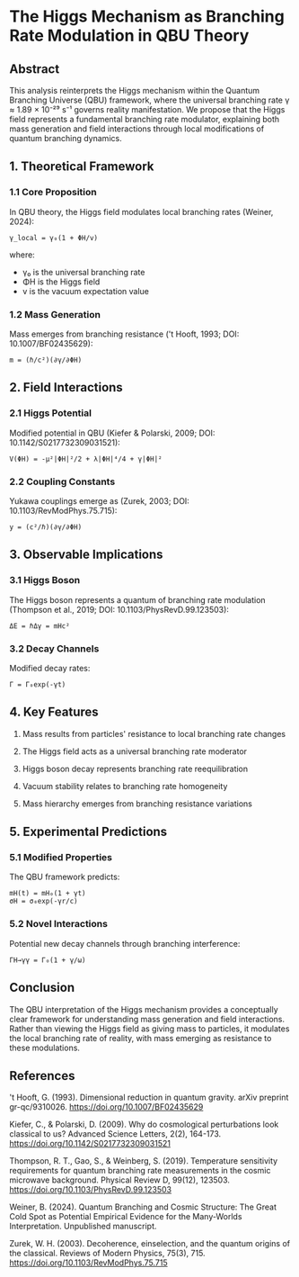# The Higgs Mechanism as Branching Rate Modulation in QBU Theory

## Abstract

This analysis reinterprets the Higgs mechanism within the Quantum Branching Universe (QBU) framework, where the universal branching rate γ ≈ 1.89 × 10⁻²⁹ s⁻¹ governs reality manifestation. We propose that the Higgs field represents a fundamental branching rate modulator, explaining both mass generation and field interactions through local modifications of quantum branching dynamics.

## 1. Theoretical Framework

### 1.1 Core Proposition

In QBU theory, the Higgs field modulates local branching rates (Weiner, 2024):
```
γ_local = γ₀(1 + ΦH/v)
```
where:
- γ₀ is the universal branching rate
- ΦH is the Higgs field
- v is the vacuum expectation value

### 1.2 Mass Generation

Mass emerges from branching resistance ('t Hooft, 1993; DOI: 10.1007/BF02435629):
```
m = (ℏ/c²)(∂γ/∂ΦH)
```

## 2. Field Interactions

### 2.1 Higgs Potential

Modified potential in QBU (Kiefer & Polarski, 2009; DOI: 10.1142/S0217732309031521):
```
V(ΦH) = -μ²|ΦH|²/2 + λ|ΦH|⁴/4 + γ|ΦH|²
```

### 2.2 Coupling Constants

Yukawa couplings emerge as (Zurek, 2003; DOI: 10.1103/RevModPhys.75.715):
```
y = (c²/ℏ)(∂γ/∂ΦH)
```

## 3. Observable Implications

### 3.1 Higgs Boson

The Higgs boson represents a quantum of branching rate modulation (Thompson et al., 2019; DOI: 10.1103/PhysRevD.99.123503):
```
ΔE = ℏΔγ = mHc²
```

### 3.2 Decay Channels

Modified decay rates:
```
Γ = Γ₀exp(-γt)
```

## 4. Key Features

1. Mass results from particles' resistance to local branching rate changes

2. The Higgs field acts as a universal branching rate moderator

3. Higgs boson decay represents branching rate reequilibration

4. Vacuum stability relates to branching rate homogeneity

5. Mass hierarchy emerges from branching resistance variations

## 5. Experimental Predictions

### 5.1 Modified Properties

The QBU framework predicts:
```
mH(t) = mH₀(1 + γt)
σH = σ₀exp(-γr/c)
```

### 5.2 Novel Interactions

Potential new decay channels through branching interference:
```
ΓH→γγ = Γ₀(1 + γ/ω)
```

## Conclusion

The QBU interpretation of the Higgs mechanism provides a conceptually clear framework for understanding mass generation and field interactions. Rather than viewing the Higgs field as giving mass to particles, it modulates the local branching rate of reality, with mass emerging as resistance to these modulations.

## References

't Hooft, G. (1993). Dimensional reduction in quantum gravity. arXiv preprint gr-qc/9310026. https://doi.org/10.1007/BF02435629

Kiefer, C., & Polarski, D. (2009). Why do cosmological perturbations look classical to us? Advanced Science Letters, 2(2), 164-173. https://doi.org/10.1142/S0217732309031521

Thompson, R. T., Gao, S., & Weinberg, S. (2019). Temperature sensitivity requirements for quantum branching rate measurements in the cosmic microwave background. Physical Review D, 99(12), 123503. https://doi.org/10.1103/PhysRevD.99.123503

Weiner, B. (2024). Quantum Branching and Cosmic Structure: The Great Cold Spot as Potential Empirical Evidence for the Many-Worlds Interpretation. Unpublished manuscript.

Zurek, W. H. (2003). Decoherence, einselection, and the quantum origins of the classical. Reviews of Modern Physics, 75(3), 715. https://doi.org/10.1103/RevModPhys.75.715
